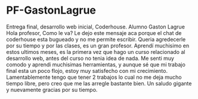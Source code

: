 # PF-GastonLagrue
Entrega final, desarrollo web inicial, Coderhouse. Alumno Gaston Lagrue
Hola profesor, Como le va? Le dejo este mensaje aca porque el chat de coderhouse esta bugueado y no me permite escribir. 
Queria agredecerle por su tiempo y por las clases, es un gran profesor. Aprendí muchisimo en estos ultimos meses, es la primera vez que hago un curso relacionado al desarrollo web, antes del curso no tenia idea de nada. Me senti muy comodo y aprendi muchisimas herramientas, y aunque sé que mi trabajo final esta un poco flojo, estoy muy satisfecho con mi crecimiento. Lamentablemente tengo que tener 2 trabajos lo cual no me deja mucho tiempo libre, pero creo que me las arregle bastante bien. Un saludo gigante y nuevamente gracias por su tiempo.
